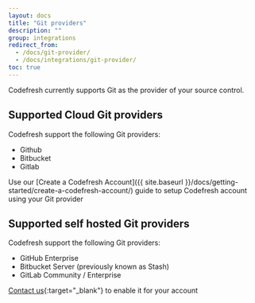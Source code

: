 ```yaml
---
layout: docs
title: "Git providers"
description: ""
group: integrations
redirect_from:
  - /docs/git-provider/
  - /docs/integrations/git-provider/
toc: true
---
```

Codefresh currently supports Git as the provider of your source control.

## Supported Cloud Git providers
Codefresh support the following Git providers:
- Github
- Bitbucket
- Gitlab

Use our [Create a Codefresh Account]({{ site.baseurl }}/docs/getting-started/create-a-codefresh-account/) guide to setup Codefresh account using your Git provider

## Supported self hosted Git providers
Codefresh support the following Git providers:
- GitHub Enterprise
- Bitbucket Server (previously known as Stash)
- GitLab Community / Enterprise

[Contact us](https://codefresh.io/schedule-a-demo/){:target="_blank"} to enable it for your account
